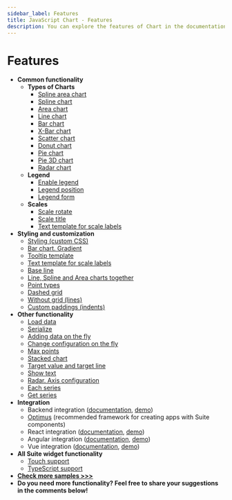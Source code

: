 ```yaml
---
sidebar_label: Features
title: JavaScript Chart - Features 
description: You can explore the features of Chart in the documentation of the DHTMLX JavaScript UI library. Browse developer guides and API reference, try out code examples and live demos, and download a free 30-day evaluation version of DHTMLX Suite 7.
---
```


# Features

- **Common functionality**
  - **Types of Сharts**
    - [Spline area chart](https://snippet.dhtmlx.com/bo82km4n)
    - [Spline chart](https://snippet.dhtmlx.com/2wvmdm0y)
    - [Area chart](https://snippet.dhtmlx.com/nv6t6lvm)
    - [Line chart](https://snippet.dhtmlx.com/t881qcim)
    - [Bar chart](https://snippet.dhtmlx.com/id9nbujd)
    - [X-Bar chart](https://snippet.dhtmlx.com/qz80yw84)
    - [Scatter chart](https://snippet.dhtmlx.com/pkczfmpu)
    - [Donut chart](https://snippet.dhtmlx.com/lobb80ig)
    - [Pie chart](https://snippet.dhtmlx.com/jfbet749)
    - [Pie 3D chart](https://snippet.dhtmlx.com/xfce9pys)
    - [Radar chart](https://snippet.dhtmlx.com/6otf4h0t)
  - **Legend**
    - [Enable legend](https://snippet.dhtmlx.com/00ei3q23)
    - [Legend position](https://snippet.dhtmlx.com/pgqf1yxj)
    - [Legend form](https://snippet.dhtmlx.com/n8wsfv5n)
  - **Scales**
    - [Scale rotate](https://snippet.dhtmlx.com/iw00fgl5)
    - [Scale title](https://snippet.dhtmlx.com/5ir00fer)
    - [Text template for scale labels](https://snippet.dhtmlx.com/nhm3438n)
- **Styling and customization**
  - [Styling (custom CSS)](https://snippet.dhtmlx.com/p82iew5s)
  - [Bar chart. Gradient](https://snippet.dhtmlx.com/j3duyn2q)
  - [Tooltip template](https://snippet.dhtmlx.com/mbz7dkku)
  - [Text template for scale labels](https://snippet.dhtmlx.com/nhm3438n)
  - [Base line](https://snippet.dhtmlx.com/6tls4qhf)
  - [Line, Spline and Area charts together](https://snippet.dhtmlx.com/eti3i33o)
  - [Point types](https://snippet.dhtmlx.com/cbj54wwu)
  - [Dashed grid](https://snippet.dhtmlx.com/gnj1xc3r)
  - [Without grid (lines)](https://snippet.dhtmlx.com/leqdx9qr)
  - [Custom paddings (indents)](https://snippet.dhtmlx.com/74onr5q1)
- **Other functionality**
  - [Load data](https://snippet.dhtmlx.com/qah8exx2)
  - [Serialize](https://snippet.dhtmlx.com/rqvvpopp)
  - [Adding data on the fly](https://snippet.dhtmlx.com/dpz4w5nr)
  - [Change configuration on the fly](https://snippet.dhtmlx.com/7umj531n)
  - [Max points](https://snippet.dhtmlx.com/6917eudu)
  - [Stacked chart](https://snippet.dhtmlx.com/ilew1ds4)
  - [Target value and target line](https://snippet.dhtmlx.com/28y4x1zd)
  - [Show text](https://snippet.dhtmlx.com/o7ke2f1s)
  - [Radar. Axis configuration](https://snippet.dhtmlx.com/yksfvhhl)
  - [Each series](https://snippet.dhtmlx.com/4kbj4lmw)
  - [Get series](https://snippet.dhtmlx.com/9jtscd9q)
- **Integration**
  - Backend integration ([documentation](integration/suite_and_backend.md), [demo](https://github.com/DHTMLX/nodejs-suite-demo))
  - [Optimus](optimus_guides/index.md) (recommended framework for creating apps with Suite components)
  - React integration ([documentation](integration/suite_and_react.md), [demo](https://github.com/DHTMLX/react-widgets))
  - Angular integration ([documentation](integration/suite_and_angular.md), [demo](https://github.com/DHTMLX/angular-suite-demo))
  - Vue integration ([documentation](integration/suite_and_vue.md), [demo](https://github.com/DHTMLX/vue-suite-demo))
- **All Suite widget functionality**
  - [Touch support](https://snippet.dhtmlx.com/q3cu6x1a)
  - [TypeScript support](common_features/using_typescript.md)
- [**Check more samples >>>**](https://snippet.dhtmlx.com/all?text=chart)
- **Do you need more functionality? Feel free to share your suggestions in the comments below!**
